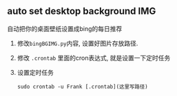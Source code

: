 ## auto set desktop background IMG

自动把你的桌面壁纸设置成bing的每日推荐

1. 修改`bingBGIMG.py`内容,  设置好图片存放路径.

2. 修改 `.crontab` 里面的cron表达式, 就是设置一下定时任务


4. 设置定时任务
    ```shell
    sudo crontab -u Frank [.crontab](这里写路径)
    ```